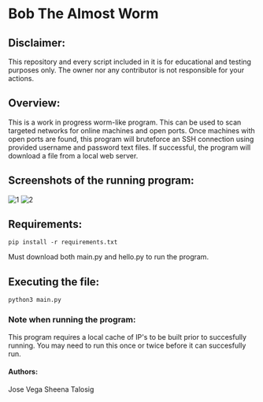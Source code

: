 # Bob The Almost Worm
## Disclaimer:
This repository and every script included in it is for educational and testing purposes only. The owner nor any contributor is not responsible for your actions.

## Overview:
This is a work in progress worm-like program. This can be used to scan targeted networks for online machines and open ports. Once machines with open ports are found, this program will bruteforce an SSH connection using provided username and password text files. If successful, the program will download a file from a local web server.

## Screenshots of the running program:
![1](https://user-images.githubusercontent.com/19824320/140623024-13d289c0-6be2-4fb2-ae36-ec4d7734148f.PNG)
![2](https://user-images.githubusercontent.com/19824320/140623025-67c9b1c7-76a2-4c6c-bfcd-fbf5b56c2b9a.PNG)


## Requirements:
```
pip install -r requirements.txt
```
Must download both main.py and hello.py to run the program.

## Executing the file:
```
python3 main.py
```

### Note when running the program:
This program requires a local cache of IP's to be built prior to succesfully running. You may need to run this once or twice before it can succesfully run. 

#### Authors:
Jose Vega
Sheena Talosig